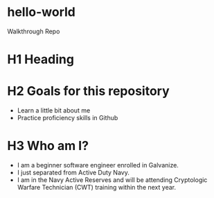 # hello-world
Walkthrough Repo
# H1 Heading
# H2 Goals for this repository
- Learn a little bit about me
- Practice proficiency skills in Github
# H3 Who am I?
- I am a beginner software engineer enrolled in Galvanize.
- I just separated from Active Duty Navy.
- I am in the Navy Active Reserves and will be attending Cryptologic Warfare Technician (CWT) training within the next year.
  

